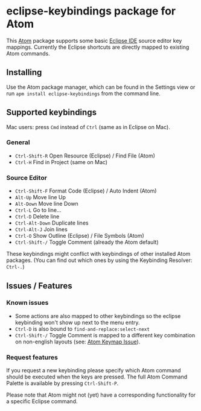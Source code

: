 # eclipse-keybindings package for Atom

This [Atom](https://atom.io/) package supports some basic [Eclipse IDE](https://eclipse.org/) source editor key mappings. Currently the Eclipse shortcuts are directly mapped to existing Atom commands.

## Installing

Use the Atom package manager, which can be found in the Settings view or
run `apm install eclipse-keybindings` from the command line.

## Supported keybindings

Mac users: press `Cmd` instead of `Ctrl` (same as in Eclipse on Mac).

### General
* `Ctrl-Shift-R` Open Resource (Eclipse) / Find File (Atom)
* `Ctrl-H` Find in Project (same on Mac)

### Source Editor
* `Ctrl-Shift-F` Format Code (Eclipse) / Auto Indent (Atom)
* `Alt-Up` Move line Up
* `Alt-Down` Move line Down
* `Ctrl-L` Go to line...
* `Ctrl-D` Delete line
* `Ctrl-Alt-Down` Duplicate lines
* `Ctrl-Alt-J` Join lines
* `Ctrl-O` Show Outline (Eclipse) / File Symbols (Atom)
* `Ctrl-Shift-/` Toggle Comment (already the Atom default)

These keybindings might conflict with keybindings of other installed Atom packages. (You can find out which ones by using the Keybinding Resolver: `Ctrl-.`)

## Issues / Features

### Known issues
* Some actions are also mapped to other keybindings so the eclipse keybinding won't show up next to the menu entry.
* `Ctrl-D` is also bound to `find-and-replace:select-next`
* `Ctrl-Shift-/` Toggle Comment is mapped to a different key combination on non-english layouts (see: [Atom Keymap Issue](https://github.com/atom/atom-keymap/issues/37)).

### Request features
If you request a new keybinding please specify which Atom command should be executed when the keys are pressed. The full Atom Command Palette is available by pressing `Ctrl-Shift-P`.

Please note that Atom might not (yet) have a corresponding functionality for a specific Eclipse command.
